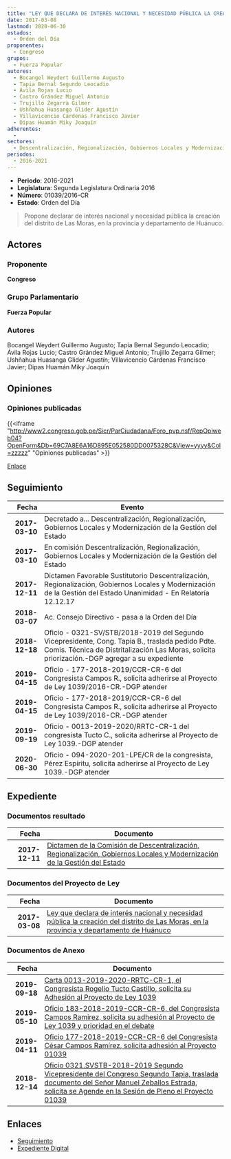 ```yaml
---
title: "LEY QUE DECLARA DE INTERÉS NACIONAL Y NECESIDAD PÚBLICA LA CREACIÓN DEL DISTRITO DE LAS MORAS, EN LA PROVINCIA Y DEPARTAMENTO DE HUÁNUCO"
date: 2017-03-08
lastmod: 2020-06-30
estados: 
  - Orden del Día
proponentes: 
  - Congreso
grupos: 
  - Fuerza Popular
autores: 
  - Bocangel Weydert Guillermo Augusto
  - Tapia Bernal Segundo Leocadio
  - Ávila Rojas Lucio
  - Castro Grández Miguel Antonio
  - Trujillo Zegarra Gilmer
  - Ushñahua Huasanga Glider Agustín
  - Villavicencio Cárdenas Francisco Javier
  - Dipas Huamán Miky Joaquín
adherentes: 
  - 
sectores: 
  - Descentralización, Regionalización, Gobiernos Locales y Modernización de la Gestión del Estado
periodos: 
  - 2016-2021
---
```


- **Periodo**: 2016-2021
- **Legislatura**: Segunda Legislatura Ordinaria 2016
- **Número**: 01039/2016-CR
- **Estado**: Orden del Día

> Propone declarar de interés nacional y necesidad pública la creación del distrito de Las Moras, en la provincia y departamento de Huánuco.


## Actores

### Proponente

**Congreso**

### Grupo Parlamentario

**Fuerza Popular**

### Autores

Bocangel Weydert Guillermo Augusto; Tapia Bernal Segundo Leocadio; Ávila Rojas Lucio; Castro Grández Miguel Antonio; Trujillo Zegarra Gilmer; Ushñahua Huasanga Glider Agustín; Villavicencio Cárdenas Francisco Javier; Dipas Huamán Miky Joaquín


## Opiniones

### Opiniones publicadas

{{<iframe "http://www2.congreso.gob.pe/Sicr/ParCiudadana/Foro_pvp.nsf/RepOpiweb04?OpenForm&Db=69C7A8E6A16D895E052580DD0075328C&View=yyyy&Col=zzzzz" "Opiniones publicadas" >}}

[Enlace](http://www2.congreso.gob.pe/Sicr/ParCiudadana/Foro_pvp.nsf/RepOpiweb04?OpenForm&Db=69C7A8E6A16D895E052580DD0075328C&View=yyyy&Col=zzzzz)

## Seguimiento

| Fecha | Evento |
|------:|--------|
| **2017-03-10** | Decretado a... Descentralización, Regionalización, Gobiernos Locales y Modernización de la Gestión del Estado|
| **2017-03-10** | En comisión Descentralización, Regionalización, Gobiernos Locales y Modernización de la Gestión del Estado|
| **2017-12-11** | Dictamen Favorable Sustitutorio Descentralización, Regionalización, Gobiernos Locales y Modernización de la Gestión del Estado Unanimidad - En Relatoría 12.12.17|
| **2018-03-07** | Ac. Consejo Directivo - pasa a la Orden del Día|
| **2018-12-18** | Oficio - 0321-SV/STB/2018-2019 del Segundo Vicepresidente, Cong. Tapia B., traslada pedido Pdte. Comis. Técnica de Distritalización Las Moras, solicita priorización.-DGP agregar a su expediente|
| **2019-04-15** | Oficio - 177-2018-2019/CCR-CR-6 del Congresista Campos R., solicita adherirse al Proyecto de Ley 1039/2016-CR.-DGP atender|
| **2019-04-15** | Oficio - 177-2018-2019/CCR-CR-6 del Congresista Campos R., solicita adherirse al Proyecto de Ley 1039/2016-CR.-DGP atender|
| **2019-09-19** | Oficio - 0013-2019-2020/RRTC-CR-1 del congresista Tucto C., solicita adherirse al Proyecto de Ley 1039.-DGP atender|
| **2020-06-30** | Oficio - 094-2020-201-LPE/CR de la congresista, Pérez Espíritu, solicita adherirse al Proyecto de Ley 1039.-DGP atender|


## Expediente


### Documentos resultado

| Fecha | Documento |
|------:|--------|
| **2017-12-11** | [Dictamen de la Comisión de Descentralización, Regionalización, Gobiernos Locales y Modernización de la Gestión del Estado](http://www.leyes.congreso.gob.pe/Documentos/2016_2021/Dictamenes/Proyectos_de_Ley/01039DC08MAY20171211.pdf) |

### Documentos del Proyecto de Ley

| Fecha | Documento |
|------:|--------|
| **2017-03-08** | [Ley que declara de interés nacional y necesidad pública la creación del distrito de Las Moras, en la provincia y departamento de Huánuco](http://www.leyes.congreso.gob.pe/Documentos/2016_2021/Proyectos_de_Ley_y_de_Resoluciones_Legislativas/PL0103920170308.pdf) |

### Documentos de Anexo

| Fecha | Documento |
|------:|--------|
| **2019-09-18** | [Carta 0013-2019-2020-RRTC-CR-1, el Congresista Rogelio Tucto Castillo, solicita su Adhesión al Proyecto de Ley 1039](http://www.leyes.congreso.gob.pe/Documentos/2016_2021/Adhesiones/Proyectos_de_Ley/CARTA-0013-2019-2020-RRTC-CR-1.pdf) |
| **2019-05-10** | [Oficio 183-2018-2019-CCR-CR-6, del Congresista Campos Ramirez, solicita su adhesión al Proyecto de Ley 1039 y prioridad en el debate](http://www.leyes.congreso.gob.pe/Documentos/2016_2021/Adhesiones/Proyectos_de_Ley/OFICIO-183-2018-2019-CCR-CR-6.pdf) |
| **2019-04-11** | [Oficio 177-2018-2019-CCR-CR-6 del Congresista César Campos Ramírez, solicita adhesión al Proyecto 01039](http://www.leyes.congreso.gob.pe/Documentos/2016_2021/Oficios/Congresistas/OFICIO-177-2018-2019-CCR-CR-6.pdf) |
| **2018-12-14** | [Oficio 0321.SVSTB-2018-2019 Segundo Vicepresidente del Congreso Segundo Tapia, traslada documento del Señor Manuel Zeballos Estrada, solicita se Agende en la Sesión de Pleno el Proyecto 01039](http://www.leyes.congreso.gob.pe/Documentos/2016_2021/Oficios/Congresistas/OFICIO-0321.SVSTB-2018-2019.pdf) |

## Enlaces 

- [Seguimiento](http://www2.congreso.gob.pe/Sicr/TraDocEstProc/CLProLey2016.nsf/f7fff46988ca05b1052578e100829cc7/67af4f0c44bb78a1052580dd007594ed?OpenDocument)
- [Expediente Digital](http://www2.congreso.gob.pe/Sicr/TraDocEstProc/CLProLey2016.nsf/f7fff46988ca05b1052578e100829cc7/67af4f0c44bb78a1052580dd007594ed?OpenDocument&Click=05257FB7005EB655.eb71d0cf91d8294e05256cdf006b5706/$Body/0.1C6C)
